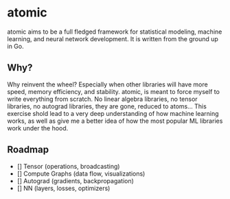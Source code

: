 # atomic
atomic aims to be a full fledged framework for statistical modeling, machine learning, and neural network development. It is written from the ground up in Go.

## Why?
Why reinvent the wheel? Especially when other libraries will have more speed, memory efficiency, and stability. atomic, is meant to force myself to write everything from scratch. No linear algebra libraries, no tensor libraries, no autograd libraries, they are gone, reduced to atoms... This exercise shold lead to a very deep understanding of how machine learning works, as well as give me a better idea of how the most popular ML libraries work under the hood.

## Roadmap
- [] Tensor (operations, broadcasting)
- [] Compute Graphs (data flow, visualizations)
- [] Autograd (gradients, backpropagation)
- [] NN (layers, losses, optimizers)